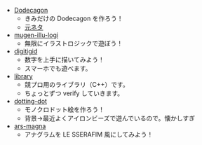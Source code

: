 - [Dodecagon](https://gyouzasushi.github.io/dodecagon/)
  - きみだけの Dodecagon を作ろう！
  - [元ネタ](https://atcoder.jp/contests/agc051/tasks/agc051_a?lang=ja)
- [mugen-illu-logi](https://gyouzasushi.github.io/mugen-illu-logi/)
  - 無限にイラストロジックで遊ぼう！
- [digitigid](https://gyouzasushi.github.io/digitigid/)
  - 数字を上手に描いてみよう！
  - スマーホでも遊べます。
- [library](https://gyouzasushi.github.io/library/)
  - 競プロ用のライブラリ（C++）です。
  - ちょっとずつ verify していきます。
- [dotting-dot](https://gyouzasushi.github.io/dotting-dot/)
  - モノクロドット絵を作ろう！
  - 背景→最近よくアイロンビーズで遊んでいるので。懐かしすぎ
- [ars-magna](https://gyouzasushi.github.io/ars-magna/)
  - アナグラムを LE SSERAFIM 風にしてみよう！
